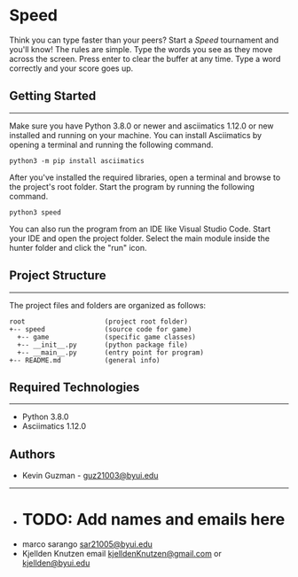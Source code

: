 # Speed

Think you can type faster than your peers? Start a <i>Speed</i>
tournament and you'll know! The rules are simple. Type the words you
see as they move across the screen. Press enter to clear the buffer at
any time. Type a word correctly and your score goes up.

## Getting Started

---

Make sure you have Python 3.8.0 or newer and asciimatics 1.12.0 or new installed
and running on your machine. You can install Asciimatics by opening a terminal
and running the following command.

```
python3 -m pip install asciimatics
```

After you've installed the required libraries, open a terminal and browse to the
project's root folder. Start the program by running the following command.

```
python3 speed
```

You can also run the program from an IDE like Visual Studio Code. Start your IDE
and open the project folder. Select the main module inside the hunter folder and
click the "run" icon.

## Project Structure

---

The project files and folders are organized as follows:

```
root                    (project root folder)
+-- speed               (source code for game)
  +-- game              (specific game classes)
  +-- __init__.py       (python package file)
  +-- __main__.py       (entry point for program)
+-- README.md           (general info)
```

## Required Technologies

---

- Python 3.8.0
- Asciimatics 1.12.0

## Authors

- Kevin Guzman - guz21003@byui.edu

---


- # TODO: Add names and emails here

* marco sarango sar21005@byui.edu
* Kjellden Knutzen email kjelldenKnutzen@gmail.com or kjellden@byui.edu
